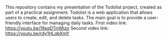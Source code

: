 This repository contains my presentation of the Todolist project, created as part of a practical assignment.
Todolist is a web application that allows users to create, edit, and delete tasks. The main goal is to provide a user-friendly interface for managing daily tasks.
First video link: https://youtu.be/19sqDTmMizo
Second video link: https://youtu.be/rdy1HLqbXmY
